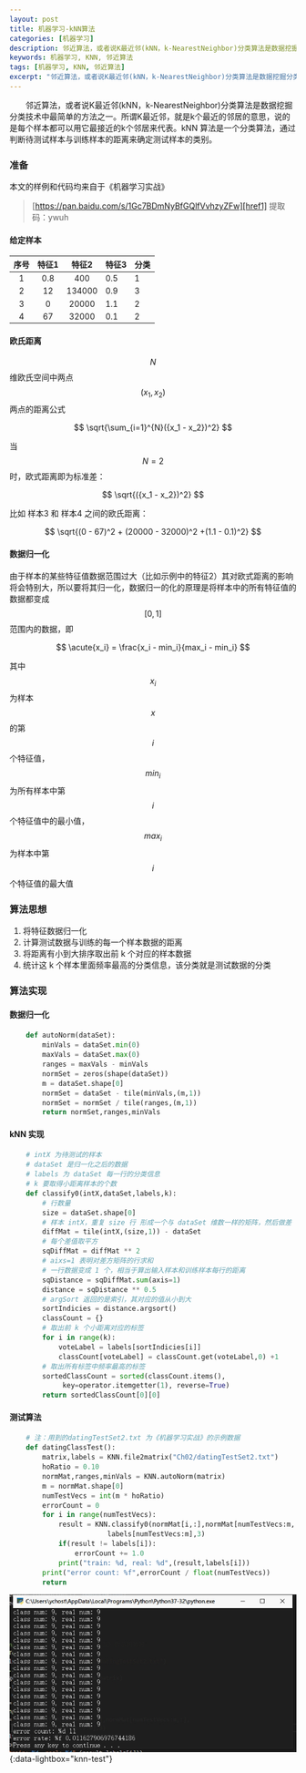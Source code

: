 ```yaml
---
layout: post
title: 机器学习-kNN算法
categories: [机器学习]
description: 邻近算法，或者说K最近邻(kNN，k-NearestNeighbor)分类算法是数据挖掘分类技术中最简单的方法之一。所谓K最近邻，就是k个最近的邻居的意思，说的是每个样本都可以用它最接近的k个邻居来代表。
keywords: 机器学习, KNN, 邻近算法
tags: [机器学习, KNN, 邻近算法]
excerpt: "邻近算法，或者说K最近邻(kNN，k-NearestNeighbor)分类算法是数据挖掘分类技术中最简单的方法之一。所谓K最近邻，就是k个最近的邻居的意思，说的是每个样本都可以用它最接近的k个邻居来代表。"
---
```

　　邻近算法，或者说K最近邻(kNN，k-NearestNeighbor)分类算法是数据挖掘分类技术中最简单的方法之一。所谓K最近邻，就是k个最近的邻居的意思，说的是每个样本都可以用它最接近的k个邻居来代表。kNN 算法是一个分类算法，通过判断待测试样本与训练样本的距离来确定测试样本的类别。

### 准备
本文的样例和代码均来自于《机器学习实战》
> [https://pan.baidu.com/s/1Gc7BDmNyBfGQlfVvhzyZFw][href1] 提取码：ywuh 

#### 给定样本

| 序号 | 特征1 | 特征2  | 特征3 | 分类 |
| :--: | :---: | :----: | ----- | ---- |
|  1   |  0.8  |  400   | 0.5   | 1    |
|  2   |  12   | 134000 | 0.9   | 3    |
|  3   |   0   | 20000  | 1.1   | 2    |
|  4   |  67   | 32000  | 0.1   | 2    |


#### 欧氏距离
$$N$$ 维欧氏空间中两点 $$(x_1,x_2)$$  两点的距离公式

$$
    \sqrt{\sum_{i=1}^{N}({x_1 - x_2})^2}
$$

当 $$N=2$$ 时，欧式距离即为标准差：

$$
    \sqrt{({x_1 - x_2})^2}
$$

比如 样本3 和 样本4 之间的欧氏距离：

$$
    \sqrt{(0 - 67)^2 + (20000 - 32000)^2 +(1.1 - 0.1)^2}
$$


#### 数据归一化
由于样本的某些特征值数据范围过大（比如示例中的特征2）其对欧式距离的影响将会特别大，所以要将其归一化，数据归一的化的原理是将样本中的所有特征值的数据都变成 $$[0,1]$$ 范围内的数据，即

$$
    \acute{x_i} = \frac{x_i - min_i}{max_i - min_i}
$$

其中 $$x_i$$ 为样本 $$x$$ 的第 $$i$$ 个特征值，$$min_i$$ 为所有样本中第 $$i$$ 个特征值中的最小值，$$max_i$$ 为样本中第 $$i$$ 个特征值的最大值

### 算法思想
1. 将特征数据归一化
1. 计算测试数据与训练的每一个样本数据的距离
1. 将距离有小到大排序取出前 k 个对应的样本数据
1. 统计这 k 个样本里面频率最高的分类信息，该分类就是测试数据的分类

### 算法实现

#### 数据归一化
``` python
    def autoNorm(dataSet):
        minVals = dataSet.min(0)
        maxVals = dataSet.max(0)
        ranges = maxVals - minVals
        normSet = zeros(shape(dataSet))
        m = dataSet.shape[0]
        normSet = dataSet - tile(minVals,(m,1))
        normSet = normSet / tile(ranges,(m,1))
        return normSet,ranges,minVals
```

#### kNN 实现
```python
    # intX 为待测试的样本
    # dataSet 是归一化之后的数据
    # labels 为 dataSet 每一行的分类信息
    # k 要取得小距离样本的个数
    def classify0(intX,dataSet,labels,k):
        # 行数量
        size = dataSet.shape[0]
        # 样本 intX，重复 size 行 形成一个与 dataSet 维数一样的矩阵，然后做差
        diffMat = tile(intX,(size,1)) - dataSet
        # 每个差值取平方
        sqDiffMat = diffMat ** 2
        # aixs=1 表明对差方矩阵的行求和
        # 一行数据变成 1 个，相当于算出输入样本和训练样本每行的距离
        sqDistance = sqDiffMat.sum(axis=1)
        distance = sqDistance ** 0.5
        # argSort 返回的是索引，其对应的值从小到大
        sortIndicies = distance.argsort()
        classCount = {}
        # 取出前 k 个小距离对应的标签
        for i in range(k):
            voteLabel = labels[sortIndicies[i]]
            classCount[voteLabel] = classCount.get(voteLabel,0) +1
        # 取出所有标签中频率最高的标签
        sortedClassCount = sorted(classCount.items(),
             key=operator.itemgetter(1), reverse=True)
        return sortedClassCount[0][0]
```

#### 测试算法
```python
    # 注：用到的datingTestSet2.txt 为《机器学习实战》的示例数据
    def datingClassTest():
        matrix,labels = KNN.file2matrix("Ch02/datingTestSet2.txt")
        hoRatio = 0.10
        normMat,ranges,minVals = KNN.autoNorm(matrix)
        m = normMat.shape[0]
        numTestVecs = int(m * hoRatio)
        errorCount = 0
        for i in range(numTestVecs):
            result = KNN.classify0(normMat[i,:],normMat[numTestVecs:m,:],
                        labels[numTestVecs:m],3)
            if(result != labels[i]):
                errorCount += 1.0
            print("train: %d, real: %d",(result,labels[i]))
        print("error count: %f",errorCount / float(numTestVecs))
        return
```

[![knn-test][img1]][img1]{:data-lightbox="knn-test"}

[href1]: https://pan.baidu.com/s/1Gc7BDmNyBfGQlfVvhzyZFw

[img1]: /images/post/algorithm/ml-knn-test.jpg